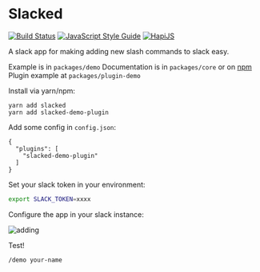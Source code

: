 # Slacked

[![Build Status](https://travis-ci.org/desirable-objects/slacked.svg?branch=master)](https://travis-ci.org/desirable-objects/slacked) [![JavaScript Style Guide](https://img.shields.io/badge/code_style-standard-brightgreen.svg)](https://standardjs.com) [![HapiJS](https://img.shields.io/badge/hapijs-16.1.0-ff69b4.svg)](http://hapijs.com)

A slack app for making adding new slash commands to slack easy.

Example is in `packages/demo`
Documentation is in `packages/core` or on [npm](https://npmjs.org/package/slacked)
Plugin example at `packages/plugin-demo`

Install via yarn/npm:

```
yarn add slacked
yarn add slacked-demo-plugin
```

Add some config in `config.json`:

```
{ 
  "plugins": [
    "slacked-demo-plugin"
  ]
}
```

Set your slack token in your environment:

```bash
export SLACK_TOKEN=xxxx
```

Configure the app in your slack instance:

![adding](https://cloud.githubusercontent.com/assets/218949/24829797/8aca909a-1c70-11e7-9742-b7bc1c59136b.png)

Test!

```
/demo your-name
```
